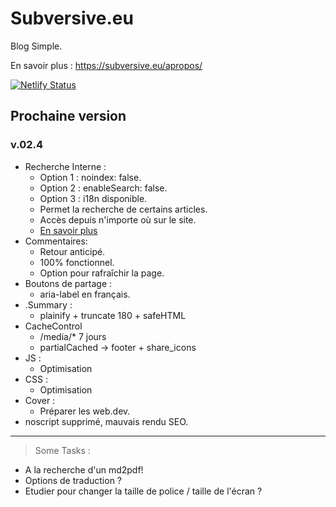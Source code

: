 # Subversive.eu

Blog Simple.

En savoir plus :   <https://subversive.eu/apropos/>

[![Netlify Status](https://api.netlify.com/api/v1/badges/f6104326-809a-4b92-8914-4a7a34467c5c/deploy-status)](https://app.netlify.com/sites/subversive-eu-site/deploys)

## Prochaine version

### v.02.4

- Recherche Interne :
  * Option 1 : noindex: false.
  * Option 2 : enableSearch: false.
  * Option 3 : i18n disponible.
  * Permet la recherche de certains articles.
  * Accès depuis n'importe où sur le site.
  * [En savoir plus](https://subversive.eu/apropos/)
- Commentaires:
  * Retour anticipé.
  * 100% fonctionnel.
  * Option pour rafraîchir la page.
- Boutons de partage :
  * aria-label en français.
- .Summary :
  * plainify + truncate 180 + safeHTML
- CacheControl
  * /media/* 7 jours
  * partialCached -> footer + share_icons
- JS :
  * Optimisation
- CSS :
  * Optimisation
- Cover :
  * Préparer les web.dev.
- noscript supprimé, mauvais rendu SEO.

---

<blockquote>Some Tasks :</blockquote>

- A la recherche d'un md2pdf!
- Options de traduction ?
- Etudier pour changer la taille de police / taille de l'écran ?
